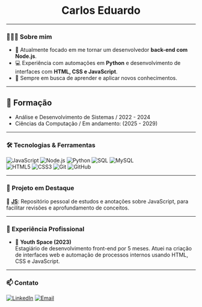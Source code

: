 <h1 align="center">Carlos Eduardo</h1>


---

### 👨🏻‍💻 Sobre mim

- 🎯 Atualmente focado em me tornar um desenvolvedor **back-end com Node.js**.  
- 💻 Experiência com automações em **Python** e desenvolvimento de interfaces com **HTML, CSS e JavaScript**.  
- 🧠 Sempre em busca de aprender e aplicar novos conhecimentos.

---

## 📖 Formação 
- Análise e Desenvolvimento de Sistemas / 2022 - 2024
- Ciências da Computação / Em andamento: (2025 - 2029)
 
---

### 🛠️ Tecnologias & Ferramentas

![JavaScript](https://img.shields.io/badge/-JavaScript-F7DF1E?style=for-the-badge&logo=javascript&logoColor=000)
![Node.js](https://img.shields.io/badge/-Node.js-339933?style=for-the-badge&logo=node.js&logoColor=fff)
![Python](https://img.shields.io/badge/-Python-3776AB?style=for-the-badge&logo=python&logoColor=fff)
![SQL](https://img.shields.io/badge/-SQL-4479A1?style=for-the-badge&logo=postgresql&logoColor=fff)
![MySQL](https://img.shields.io/badge/-MySQL-00758F?style=for-the-badge&logo=mysql&logoColor=fff)
<br>
![HTML5](https://img.shields.io/badge/-HTML5-E34F26?style=for-the-badge&logo=html5&logoColor=fff)
![CSS3](https://img.shields.io/badge/-CSS3-1572B6?style=for-the-badge&logo=css3&logoColor=fff)
![Git](https://img.shields.io/badge/-Git-F05032?style=for-the-badge&logo=git&logoColor=fff)
![GitHub](https://img.shields.io/badge/-GitHub-181717?style=for-the-badge&logo=github&logoColor=fff)

---

### 📘 Projeto em Destaque

🔹 [**JS**](https://github.com/ecarllos/JS): Repositório pessoal de estudos e anotações sobre JavaScript, para facilitar revisões e aprofundamento de conceitos.

---

### 💼 Experiência Profissional

- 🏢 **Youth Space (2023)**  
  Estagiário de desenvolvimento front-end por 5 meses. Atuei na criação de interfaces web e automação de processos internos usando HTML, CSS e JavaScript.

---

### 📫 Contato

[![LinkedIn](https://img.shields.io/badge/-LinkedIn-blue?style=for-the-badge&logo=linkedin&logoColor=white)](https://www.linkedin.com/in/ecarllos/)
[![Email](https://img.shields.io/badge/-Email-red?style=for-the-badge&logo=gmail&logoColor=white)](mailto:ecarllos017@gmail.com)
